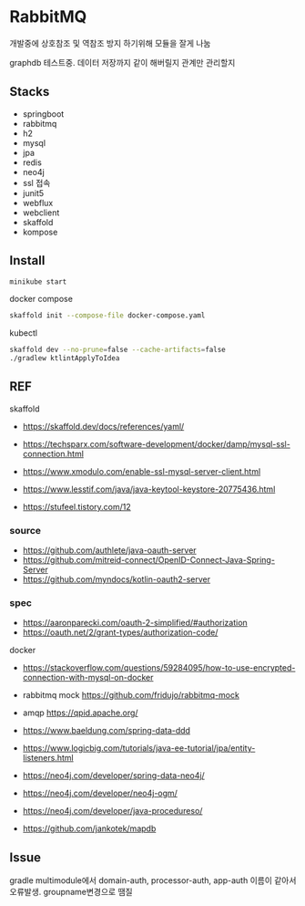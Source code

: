 # RabbitMQ

개발중에 상호참조 및 역참조 방지
하기위해 모듈을 잘게 나눔

graphdb 테스트중. 데이터 저장까지 같이 해버릴지 관계만 관리할지

## Stacks

- springboot
- rabbitmq
- h2
- mysql
- jpa
- redis
- neo4j
- ssl 접속
- junit5
- webflux
- webclient
- skaffold
- kompose

## Install

```bash
minikube start
```

docker compose
```bash
skaffold init --compose-file docker-compose.yaml
```

kubectl
```bash
skaffold dev --no-prune=false --cache-artifacts=false
./gradlew ktlintApplyToIdea
```

## REF

skaffold
* https://skaffold.dev/docs/references/yaml/

* https://techsparx.com/software-development/docker/damp/mysql-ssl-connection.html
* https://www.xmodulo.com/enable-ssl-mysql-server-client.html
* https://www.lesstif.com/java/java-keytool-keystore-20775436.html
* https://stufeel.tistory.com/12

### source
* https://github.com/authlete/java-oauth-server
* https://github.com/mitreid-connect/OpenID-Connect-Java-Spring-Server
* https://github.com/myndocs/kotlin-oauth2-server

### spec
* https://aaronparecki.com/oauth-2-simplified/#authorization
* https://oauth.net/2/grant-types/authorization-code/

docker
* https://stackoverflow.com/questions/59284095/how-to-use-encrypted-connection-with-mysql-on-docker

* rabbitmq mock https://github.com/fridujo/rabbitmq-mock
* amqp https://qpid.apache.org/

* https://www.baeldung.com/spring-data-ddd
* https://www.logicbig.com/tutorials/java-ee-tutorial/jpa/entity-listeners.html
* https://neo4j.com/developer/spring-data-neo4j/
* https://neo4j.com/developer/neo4j-ogm/
* https://neo4j.com/developer/java-procedureso/

* https://github.com/jankotek/mapdb

## Issue

gradle multimodule에서 domain-auth, processor-auth, app-auth 이름이 같아서 오류발생. groupname변경으로 땜질
